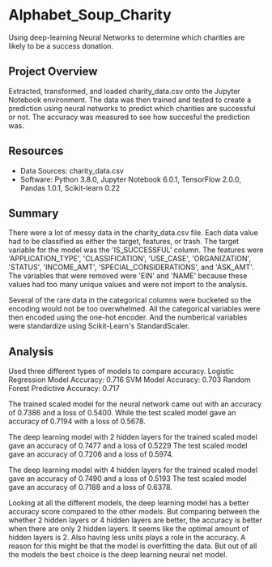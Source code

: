 # Alphabet_Soup_Charity
Using deep-learning Neural Networks to determine which charities are likely to be a success donation.

## Project Overview
Extracted, transformed, and loaded charity_data.csv onto the Jupyter Notebook environment. The data was then trained and tested to create a prediction using neural networks to predict which charities are successful or not. The accuracy was measured to see how succesful the prediction was.

## Resources
- Data Sources: charity_data.csv
- Software: Python 3.8.0, Jupyter Notebook 6.0.1, TensorFlow 2.0.0, Pandas 1.0.1, Scikit-learn 0.22

## Summary
There were a lot of messy data in the charity_data.csv file. Each data value had to be classified as either the target, features, or trash.
The target variable for the model was the 'IS_SUCCESSFUL' column.
The features were 'APPLICATION_TYPE', 'CLASSIFICATION', 'USE_CASE', 'ORGANIZATION', 'STATUS', 'INCOME_AMT', 'SPECIAL_CONSIDERATIONS', and 'ASK_AMT'.
The variables that were removed were 'EIN' and 'NAME' because these values had too many unique values and were not import to the analysis.

Several of the rare data in the categorical columns were bucketed so the encoding would not be too overwhelmed. 
All the categorical variables were then encoded using the one-hot encoder.
And the numberical variables were standardize using Scikit-Learn's StandardScaler.

## Analysis
Used three different types of models to compare accuracy.
Logistic Regression Model Accuracy: 0.716
SVM Model Accuracy: 0.703
Random Forest Predictive Accuracy: 0.717

The trained scaled model for the neural network came out with an accuracy of 0.7386 and a loss of 0.5400.
While the test scaled model gave an accuracy of 0.7194 with a loss of 0.5678.

The deep learning model with 2 hidden layers for the trained scaled model gave an accuracy of 0.7477 and a loss of 0.5229
The test scaled model gave an accuracy of 0.7206 and a loss of 0.5974.

The deep learning model with 4 hidden layers for the trained scaled model gave an accuracy of 0.7490 and a loss of 0.5193
The test scaled model gave an accuracy of 0.7188 and a loss of 0.6378.

Looking at all the different models, the deep learning model has a better accuracy score compared to the other models. But comparing between the whether 2 hidden layers or 4 hidden layers are better, the accuracy is better when there are only 2 hidden layers. It seems like the optimal amount of hidden layers is 2. Also having less units plays a role in the accuracy. A reason for this might be that the model is overfitting the data. But out of all the models the best choice is the deep learning neural net model.